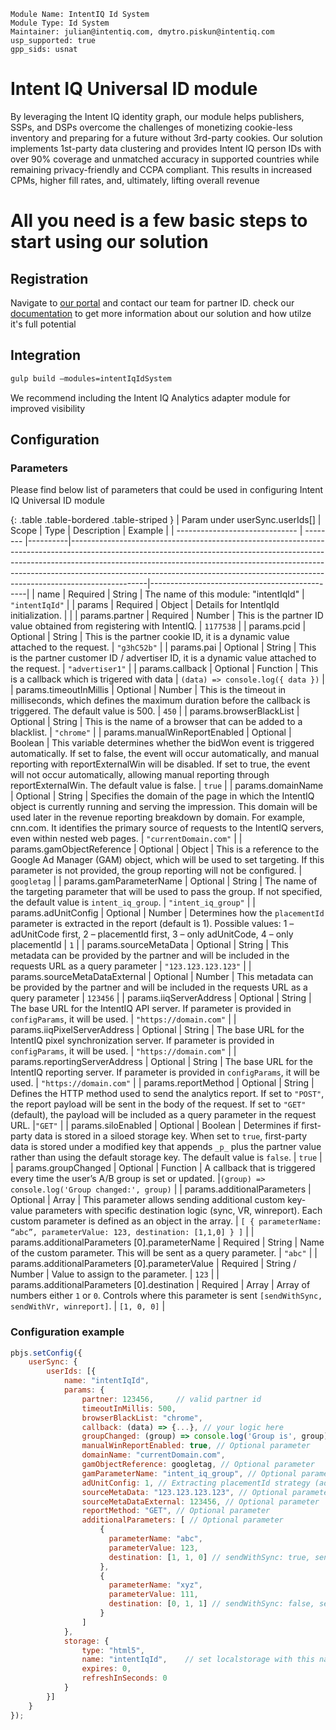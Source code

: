 ```
Module Name: IntentIQ Id System
Module Type: Id System
Maintainer: julian@intentiq.com, dmytro.piskun@intentiq.com
usp_supported: true
gpp_sids: usnat
```

# Intent IQ Universal ID module

By leveraging the Intent IQ identity graph, our module helps publishers, SSPs, and DSPs overcome the challenges of monetizing cookie-less inventory and preparing for a future without 3rd-party cookies. Our solution implements 1st-party data clustering and provides Intent IQ person IDs with over 90% coverage and unmatched accuracy in supported countries while remaining privacy-friendly and CCPA compliant. This results in increased CPMs, higher fill rates, and, ultimately, lifting overall revenue

# All you need is a few basic steps to start using our solution

## Registration

Navigate to [our portal](https://www.intentiq.com/) and contact our team for partner ID.
check our [documentation](https://pbmodule.documents.intentiq.com/) to get more information about our solution and how utilze it's full potential

## Integration

```bash
gulp build –modules=intentIqIdSystem
```

We recommend including the Intent IQ Analytics adapter module for improved visibility

## Configuration

### Parameters

Please find below list of parameters that could be used in configuring Intent IQ Universal ID module

{: .table .table-bordered .table-striped }
| Param under userSync.userIds[] | Scope    | Type     | Description                                                                                                                                                                                                                                                                                                                               | Example                                       |
| ------------------------------ | -------- |----------|-------------------------------------------------------------------------------------------------------------------------------------------------------------------------------------------------------------------------------------------------------------------------------------------------------------------------------------------|-----------------------------------------------|
| name                           | Required | String   | The name of this module: "intentIqId"                                                                                                                                                                                                                                                                                                     | `"intentIqId"`                                |
| params                         | Required | Object   | Details for IntentIqId initialization.                                                                                                                                                                                                                                                                                                    |                                               |
| params.partner                 | Required | Number   | This is the partner ID value obtained from registering with IntentIQ.                                                                                                                                                                                                                                                                     | `1177538`                                     |
| params.pcid                    | Optional | String   | This is the partner cookie ID, it is a dynamic value attached to the request.                                                                                                                                                                                                                                                             | `"g3hC52b"`                                   |
| params.pai                     | Optional | String   | This is the partner customer ID / advertiser ID, it is a dynamic value attached to the request.                                                                                                                                                                                                                                           | `"advertiser1"`                               |
| params.callback                | Optional | Function | This is a callback which is trigered with data                                                                                                                                                                                                                                                                               | `(data) => console.log({ data })` |
| params.timeoutInMillis         | Optional | Number   | This is the timeout in milliseconds, which defines the maximum duration before the callback is triggered. The default value is 500.                                                                                                                                                                                                       | `450`                                         |
| params.browserBlackList        | Optional | String   | This is the name of a browser that can be added to a blacklist.                                                                                                                                                                                                                                                                           | `"chrome"`                                    |
| params.manualWinReportEnabled  | Optional | Boolean  | This variable determines whether the bidWon event is triggered automatically. If set to false, the event will occur automatically, and manual reporting with reportExternalWin will be disabled. If set to true, the event will not occur automatically, allowing manual reporting through reportExternalWin. The default value is false. | `true`                                        |
| params.domainName              | Optional | String   | Specifies the domain of the page in which the IntentIQ object is currently running and serving the impression. This domain will be used later in the revenue reporting breakdown by domain. For example, cnn.com. It identifies the primary source of requests to the IntentIQ servers, even within nested web pages.                     | `"currentDomain.com"`                         |
| params.gamObjectReference      | Optional | Object   | This is a reference to the Google Ad Manager (GAM) object, which will be used to set targeting. If this parameter is not provided, the group reporting will not be configured.                                                                                                                                                            | `googletag`                                   |
| params.gamParameterName        | Optional | String   | The name of the targeting parameter that will be used to pass the group. If not specified, the default value is `intent_iq_group`.                                                                                                                                                                                                        | `"intent_iq_group"`                           |
| params.adUnitConfig            | Optional | Number   | Determines how the `placementId` parameter is extracted in the report (default is 1). Possible values: 1 – adUnitCode first, 2 – placementId first, 3 – only adUnitCode, 4 – only placementId                                                                                                                                             | `1`                                           |
| params.sourceMetaData          | Optional | String   | This metadata can be provided by the partner and will be included in the requests URL as a query parameter                                                                                                                                                                                                                                | `"123.123.123.123"`                           |
| params.sourceMetaDataExternal  | Optional | Number   | This metadata can be provided by the partner and will be included in the requests URL as a query parameter                                                                                                                                                                                                                                | `123456`                                      |
| params.iiqServerAddress        | Optional | String   | The base URL for the IntentIQ API server. If parameter is provided in `configParams`, it will be used.                                                                                                                                                                                                                                    | `"https://domain.com"`                        |
| params.iiqPixelServerAddress   | Optional | String   | The base URL for the IntentIQ pixel synchronization server. If parameter is provided in `configParams`, it will be used.                                                                                                                                                                                                                  | `"https://domain.com"`                        |
| params.reportingServerAddress  | Optional | String   | The base URL for the IntentIQ reporting server. If parameter is provided in `configParams`, it will be used.                                                                                                                                                                                                                              | `"https://domain.com"`                        |
| params.reportMethod            | Optional | String   | Defines the HTTP method used to send the analytics report. If set to `"POST"`, the report payload will be sent in the body of the request. If set to `"GET"` (default), the payload will be included as a query parameter in the request URL.                                                                                             |`"GET"`                                        |
| params.siloEnabled             | Optional | Boolean  | Determines if first-party data is stored in a siloed storage key. When set to `true`, first-party data is stored under a modified key that appends `_p_` plus the partner value rather than using the default storage key. The default value is `false`.                                                                          | `true`                                        |
| params.groupChanged            | Optional | Function | A callback that is triggered every time the user’s A/B group is set or updated.                                                                                         |`(group) => console.log('Group changed:', group)` |
| params.additionalParameters | Optional | Array | This parameter allows sending additional custom key-value parameters with specific destination logic (sync, VR, winreport). Each custom parameter is defined as an object in the array. | `[ { parameterName: “abc”, parameterValue: 123, destination: [1,1,0] } ]` |
| params.additionalParameters [0].parameterName | Required | String | Name of the custom parameter. This will be sent as a query parameter. | `"abc"` |
| params.additionalParameters [0].parameterValue | Required | String / Number | Value to assign to the parameter. | `123` |
| params.additionalParameters [0].destination | Required | Array | Array of numbers either `1` or `0`. Controls where this parameter is sent `[sendWithSync, sendWithVr, winreport]`. | `[1, 0, 0]` |

### Configuration example

```javascript
pbjs.setConfig({
    userSync: {
        userIds: [{
            name: "intentIqId",
            params: {
                partner: 123456,     // valid partner id
                timeoutInMillis: 500,
                browserBlackList: "chrome",
                callback: (data) => {...}, // your logic here
                groupChanged: (group) => console.log('Group is', group),
                manualWinReportEnabled: true, // Optional parameter
                domainName: "currentDomain.com",
                gamObjectReference: googletag, // Optional parameter
                gamParameterName: "intent_iq_group", // Optional parameter
                adUnitConfig: 1, // Extracting placementId strategy (adUnitCode or placementId order of priorities)
                sourceMetaData: "123.123.123.123", // Optional parameter
                sourceMetaDataExternal: 123456, // Optional parameter
                reportMethod: "GET", // Optional parameter
                additionalParameters: [ // Optional parameter
                    {
                      parameterName: "abc",
                      parameterValue: 123,
                      destination: [1, 1, 0] // sendWithSync: true, sendWithVr: true, winreport: false
                    },
                    {
                      parameterName: "xyz",
                      parameterValue: 111,
                      destination: [0, 1, 1] // sendWithSync: false, sendWithVr: true, winreport: true
                    }
                ]
            },
            storage: {
                type: "html5",
                name: "intentIqId",    // set localstorage with this name
                expires: 0,
                refreshInSeconds: 0
            }
        }]
    }
});
```
